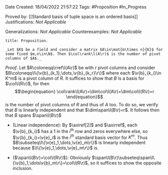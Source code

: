<br />
<br />

Date Created: 18/04/2022 21:57:22
Tags: #Proposition #In_Progress

Proved by: [[Standard basis of tuple space is an ordered basis]]
Justifications: _Not Applicable_

Generalizations: _Not Applicable_
Counterexamples: _Not Applicable_

``` ad-Proposition
title: Proposition.

_Let $K$ be a field and consider a matrix $A\in\mat{m\times n}{K}$ for some fixed $m,n\in\N$. Then $\col\rank\l(A\r)$ is the number of pivot columns of $A$._

```

_Proof_. Let $R\coloneqq\rref\l(A\r)$ be with $r$ pivot columns and consider $B\coloneqq\l\{\v{b}_{k_1},\dots,\v{b}_{k_r}\r\}$ where each $\v{b}_{k_i}\in K^m$ is a pivot column of $R$. It suffices to show that $B$ is a basis for $\col\l(R\r)$, for then
$$\begin{equation}
    \col\rank\l(A\r)=\dim\col\l(A\r)=\dim\col\l(R\r)=r
\end{equation}$$
is the number of pivot columns of $R$ and thus of $A$ too. To do so, we verify that $B$ is linearly independent and that $\dim\span\l(B\r)=r$. It follows then that $B$ spans $\span\l(B\r)$
* (Linear independence): By $\axiref[2]$ and $\axirref$, each $\v{b}_{k_i}$ has a $1$ in the $i^\textrm{th}$ row and zeros everywhere else, so $\v{b}_{k_i}=\v{e}_i$ is the $i^\textrm{th}$ standard basis vector for $K^m$. Thus $B\subseteq\l\{\v{e}_1,\dots,\v{e}_m\r\}$ is linearly independent because $\l\{\v{e}_1,\dots,\v{e}_m\r\}$ is.

* ($\span\l(B\r)=\col\l(R\r)$): Obviously $\span\l(B\r)\subseteq\span\l\{\v{b}_1,\dots\v{b}_m\r\}=\col\l(R\r)$, so it suffices to show the opposite inclusion.
